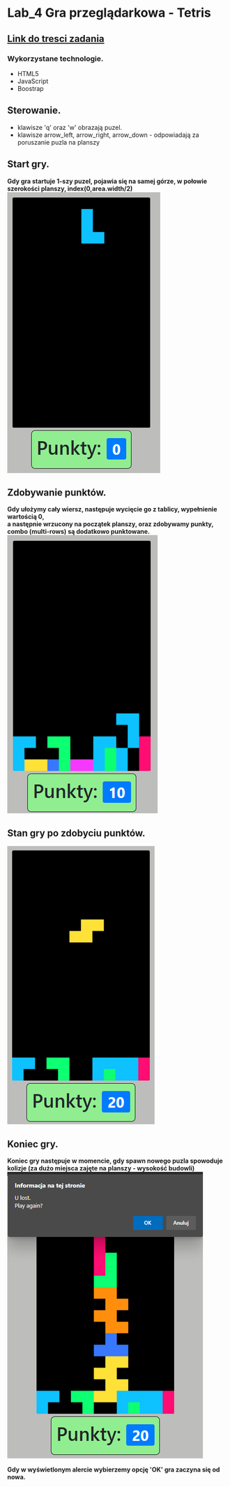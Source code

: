# Lab_4 Gra przeglądarkowa - Tetris

## [Link do tresci zadania](https://zacniewski.gitlab.io/teaching/2020-serwisy-www/)

### Wykorzystane technologie.
* HTML5
* JavaScript
* Boostrap

## Sterowanie.
* klawisze 'q' oraz 'w' obrazają puzel.
* klawisze arrow_left, arrow_right, arrow_down - odpowiadają za poruszanie puzla na planszy

## Start gry.
__Gdy gra startuje 1-szy puzel, pojawia się na samej górze, w połowie szerokości planszy, index(0,area.width/2)__
![Stan początkowy gry.](./md_files/lost_after.png)

## Zdobywanie punktów.
__Gdy ułożymy cały wiersz, następuje wycięcie go z tablicy, wypełnienie wartością 0,</br> a następnie wrzucony na początek planszy, oraz zdobywamy punkty, combo (multi-rows) są dodatkowo punktowane.__ </br>
![Po ulożeniu parteru.](./md_files/row_before.png)

## Stan gry po zdobyciu punktów.
![Przed ulożeniu parteru.](./md_files/row_after.png)


## Koniec gry.
__Koniec gry następuje w momencie, gdy spawn nowego puzla spowoduje kolizje (za dużo miejsca zajęte na planszy - wysokość budowli)__
![Ogloszenie przegranej.](./md_files/lost.png)


__Gdy w wyświetlonym alercie wybierzemy opcję 'OK' gra zaczyna się od nowa.__
